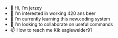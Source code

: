 - 👋 Hi, I’m jerzey
- 👀 I’m interested in working 420 ans beer 
- 🌱 I’m currently learning this new.coding system
- 💞️ I’m looking to collaborate on useful commands
- 📫 How to reach me Kik eaglewelder91 

<!---
Eaglewelder91/Eaglewelder91 is a ✨ special ✨ repository because its `README.md` (this file) appears on your GitHub profile.
You can click the Preview link to take a look at your changes.
--->
